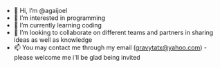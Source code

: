 - 👋 Hi, I’m @agaijoel
- 👀 I’m interested in programming
- 🌱 I’m currently learning coding
- 💞️ I’m looking to collaborate on different teams and partners in sharing ideas as well as knowledge
- 📫 You may contact me through my email (gravytatx@yahoo.com)
-please welcome me i'll be glad being invited
<!--
agaijoel/agaijoel is a ✨ special ✨ repository because its `README.md` (this file) appears on your GitHub profile.
You can click the Preview link to take a look at your changes.
--->
